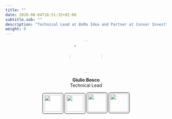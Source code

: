 ```yaml
---
title: ""
date: 2020-08-04T16:51:32+02:00
subtitle.sub: ""
description: "Technical Lead at BoMa Idea and Partner at Conser Invest"
weight: 0
---
```


<div style="text-align: center">
  <img src="../giulio.bosco_x_bw.jpeg" style="width: 100px; border-radius: 50px;">
  <p>
    <b>Giulio Bosco</b><br>
    Technical Lead 
  </p>
  <div>
    <a href="https://www.linkedin.com/in/giuliobosco" target="_blank">  
      <img src="../linkedin_logo.png" style="width: 53px; padding: 5px; border: 1px solid black; border-radius: 5px"></a>
    <a href="../giulio.bosco.vcf" download="Giulio Bosco - BoMa Idea.vcf">
      <img src="../contact.png" style="width: 53px; padding: 5px; border: 1px solid black;border-radius: 5px"></a>
    <a href="mailto:giulio.bosco@bomaidea.com">
      <img src="../email.png" style="width: 57px; padding: 3px; border: 1px solid black;border-radius: 5px;"></a>
    <a href="tel:0041795182216">
      <img src="../phone.png" style="width: 57px; padding: 3px; border: 1px solid black; border-radius: 5px"></a>
  </div>
</div>